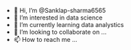 - 👋 Hi, I’m @Sanklap-sharma6565
- 👀 I’m interested in data science
- 🌱 I’m currently learning data analystics
- 💞️ I’m looking to collaborate on ...
- 📫 How to reach me ...

<!---
Sanklap-sharma6565/Sanklap-sharma6565 is a ✨ special ✨ repository because its `README.md` (this file) appears on your GitHub profile.
You can click the Preview link to take a look at your changes.
--->
